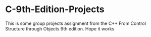 # C-9th-Edition-Projects
This is some group projects assignment from the C++ From Control Structure through Objects 9th edition. Hope it works

